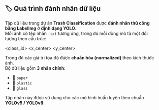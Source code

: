 ## 🏷️ Quá trình đánh nhãn dữ liệu

Tập dữ liệu trong dự án **Trash Classification** được **đánh nhãn thủ công bằng LabelImg** ở **định dạng YOLO**.  
Mỗi ảnh có tệp nhãn `.txt` tương ứng, trong đó mỗi dòng mô tả một đối tượng theo cấu trúc:

<class_id> <x_center> <y_center> <width> <height>

Trong đó các giá trị tọa độ được **chuẩn hóa (normalized)** theo kích thước ảnh.  
Bộ dữ liệu gồm **3 nhãn chính**:

- 📰 `paper`  
- 🧴 `plastic`  
- 🍾 `glass`

Tập nhãn này được sử dụng cho các mô hình huấn luyện theo chuẩn **YOLOv5 / YOLOv8**.
